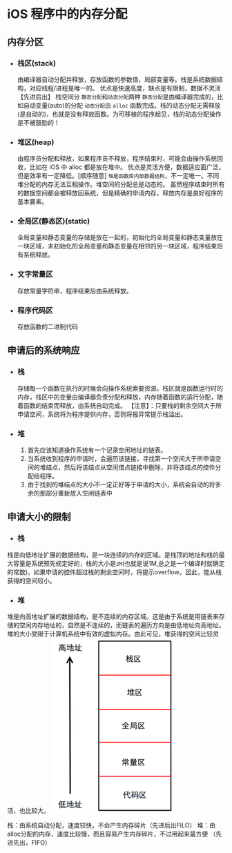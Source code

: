 
# iOS 程序中的内存分配
## 内存分区
* ### 栈区(stack)
    由编译器自动分配并释放，存放函数的参数值，局部变量等。栈是系统数据结构，对应线程/进程是唯一的。
    优点是快速高度，缺点是有限制，数据不灵活【先进后出】
    栈空间分 `静态分配`和`动态分配`两种
    `静态分配`是由编译器完成的，比如自动变量(auto)的分配
    `动态分配`由 `alloc` 函数完成。栈的动态分配无需释放(是自动的)，也就是没有释放函数。为可移植的程序起见，栈的动态分配操作是不被鼓励的！
* ### 堆区(heap)
    由程序员分配和释放，如果程序员不释放，程序结束时，可能会由操作系统回收，比如在 iOS 中 alloc 都是放在堆中。
    优点是灵活方便，数据适应面广泛，但是效率有一定降低。[顺序随意]
    `堆是函数库内部数据结构`，不一定唯一。不同堆分配的内存无法互相操作。堆空间的分配总是动态的。
    虽然程序结束时所有的数据空间都会被释放回系统，但是精确的申请内存，释放内存是良好程序的基本要素。
* ### 全局区(静态区)(static)
    全局变量和静态变量的存储是放在一起的，初始化的全局变量和静态变量放在一块区域，未初始化的全局变量和静态变量在相邻的另一块区域，程序结束后有系统释放。
* ### 文字常量区
    存放常量字符串，程序结束后由系统释放。
* ### 程序代码区
    存放函数的二进制代码

## 申请后的系统响应
* ### 栈
    存储每一个函数在执行的时候会向操作系统索要资源，栈区就是函数运行时的内存，栈区中的变量由编译器负责分配和释放，内存随着函数的运行分配，随着函数的结束而释放，由系统自动完成。
    【注意】：只要栈的剩余空间大于所申请空间，系统将为程序提供内存，否则将报异常提示栈溢出。
    
* ### 堆
    1. 首先应该知道操作系统有一个记录空闲地址的链表。
    2. 当系统收到程序的申请时，会遍历该链接，寻找第一个空间大于所申请空间的堆结点，然后将该结点从空闲借点链接中删除，并将该结点的控件分配给程序。
    3. 由于找到的堆结点的大小不一定正好等于申请的大小，系统会自动的将多余的那部分重新放入空闲链表中
    
## 申请大小的限制
* ### 栈
栈是向低地址扩展的数据结构，是一块连续的内存的区域。是栈顶的地址和栈的最大容量是系统预先规定好的，栈的大小是`2M`(也就是说1M,总之是一个编译时就确定的常数)，如果申请的控件超过栈的剩余空间时，将提示overflow。因此，能从栈获得的空间较小。
* ### 堆
堆是向高地址扩展的数据结构，是不连续的内存区域。这是由于系统是用链表来存储的空闲内存地址的，自然是不连续的，而链表的遍历方向是由低地址向高地址。堆的大小受限于计算机系统中有效的虚拟内存。由此可见，堆获得的空间比较灵活，也比较大。
![Image](img/123123.png)

栈：由系统自动分配，速度较快，不会产生内存碎片（先进后出FILO）
堆：由alloc分配的内存，速度比较慢，而且容易产生内存碎片，不过用起来最方便 （先进先出，FIFO）
    
    
    
    
    
    
    
